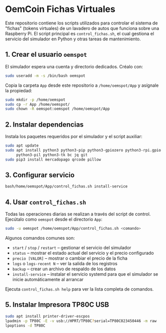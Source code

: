 # OemCoin Fichas Virtuales

Este repositorio contiene los scripts utilizados para controlar el sistema de "fichas" (tokens virtuales) de un lavadero de autos que funciona sobre una Raspberry Pi. El script principal es `control_fichas.sh`, el cual gestiona el servicio del simulador en Python y otras tareas de mantenimiento.

## 1. Crear el usuario `oemspot`

El simulador espera una cuenta y directorio dedicados. Créalo con:

```bash
sudo useradd -m -s /bin/bash oemspot
```

Copia la carpeta `App` desde este repositorio a `/home/oemspot/App` y asígnale la propiedad:

```bash
sudo mkdir -p /home/oemspot
sudo cp -r App /home/oemspot/
sudo chown -R oemspot:oemspot /home/oemspot/App
```

## 2. Instalar dependencias

Instala los paquetes requeridos por el simulador y el script auxiliar:

```bash
sudo apt update
sudo apt install python3 python3-pip python3-gpiozero python3-rpi.gpio \
     python3-pil python3-tk bc jq git
sudo pip3 install mercadopago qrcode pillow
```

## 3. Configurar servicio

```bash
bash/home/oemspot/App/control_fichas.sh install-service
```

## 4. Usar `control_fichas.sh`

Todas las operaciones diarias se realizan a través del script de control. Ejecútalo como `oemspot` desde el directorio `App`:

```bash
sudo -u oemspot /home/oemspot/App/control_fichas.sh <comando>
```

Algunos comandos comunes son:

- `start` / `stop` / `restart` – gestionar el servicio del simulador  
- `status` – mostrar el estado actual del servicio y el precio configurado  
- `precio [VALOR]` – mostrar o cambiar el precio de la ficha  
- `logs` o `logs-recent N` – ver la salida de los registros  
- `backup` – crear un archivo de respaldo de los datos  
- `install-service` – instalar el servicio systemd para que el simulador se inicie automáticamente al arrancar

Ejecuta `control_fichas.sh help` para ver la lista completa de comandos.

## 5. Instalar Impresora TP80C USB

```bash
sudo apt install printer-driver-escpos
lpadmin -p TP80C -E -v usb://HPRT/TP80C?serial=TP80C023450446 -m raw
lpoptions -d TP80C
```
